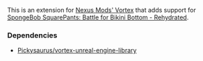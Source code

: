 This is an extension for [Nexus Mods' Vortex](https://github.com/Nexus-Mods/Vortex) that adds support for [SpongeBob SquarePants: Battle for Bikini Bottom - Rehydrated](https://store.steampowered.com/app/969990/).

### Dependencies
* [Pickysaurus/vortex-unreal-engine-library](https://github.com/Pickysaurus/vortex-unreal-engine-library)
